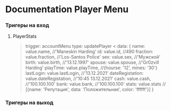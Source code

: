 # Documentation Player Menu

### Тригеры на вход ###

1. PlayerStats
    > trigger: accountMenu
    > type: updatePlayer
    ><
    data: {
                    name: value.name, //'Maneskin Harding'
                    id: value.id, //490
                    fraction: value.fraction, //'Los-Santos Police'
                    sex: value.sex, //'Мужской'
                    birth: value.birth, //'13.12.1997'
                    spouse: value.spouse, //'Gr0zvill Harding'
                    playTime: value.playTime, //{hourse: '12', mines: '30'}
                    lastLogin: value.lastLogin, //'13.12.2021'
                    dateRegistation: value.dateRegistation, //'10:45 13.12.2021'
                    cash: value.cash, //'100.100.100'
                    bank: value.bank, //'100.100.100'
                    stats: value.stats // [{name: 'Репутация', data: 'Положительная', color: 'ffffff'}]
}
    > 

### Тригеры на выход ###